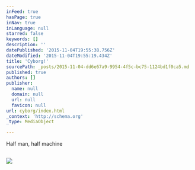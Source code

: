 ```yaml
---
inFeed: true
hasPage: true
inNav: true
inLanguage: null
starred: false
keywords: []
description: ''
datePublished: '2015-11-04T19:55:38.756Z'
dateModified: '2015-11-04T19:55:19.434Z'
title: 'Cyborg!'
sourcePath: _posts/2015-11-04-dd6e67a9-9954-4f5c-bc75-1124bd1f0ca5.md
published: true
authors: []
publisher:
  name: null
  domain: null
  url: null
  favicon: null
url: cyborg/index.html
_context: 'http://schema.org'
_type: MediaObject

---
```

Half man, half machine

<article style=""><h1></h1><p></p><img src="https://mediacorefiles-a.akamaihd.net/sites/3808/images/media/3090172l-8R6Yuwj5.jpg" /></article>